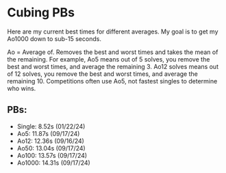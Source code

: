 # Cubing PBs

Here are my current best times for different averages. My goal is to get my Ao1000 down to sub-15 seconds.
 
Ao = Average of. Removes the best and worst times and takes the mean of the remaining.
For example, Ao5 means out of 5 solves, you remove the best and worst times, and average the remaining 3.
Ao12 solves means out of 12 solves, you remove the best and worst times, and average the remaining 10.
Competitions often use Ao5, not fastest singles to determine who wins.
 
## PBs: 
- Single: 8.52s (01/22/24)
- Ao5: 11.87s (09/17/24)
- Ao12: 12.36s (09/16/24)
- Ao50: 13.04s (09/17/24)
- Ao100: 13.57s (09/17/24)
- Ao1000: 14.31s (09/17/24)

